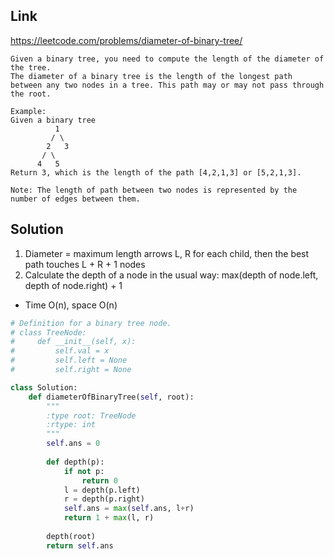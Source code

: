## Link
https://leetcode.com/problems/diameter-of-binary-tree/
```
Given a binary tree, you need to compute the length of the diameter of the tree. 
The diameter of a binary tree is the length of the longest path between any two nodes in a tree. This path may or may not pass through the root.

Example:
Given a binary tree 
          1
         / \
        2   3
       / \     
      4   5    
Return 3, which is the length of the path [4,2,1,3] or [5,2,1,3].

Note: The length of path between two nodes is represented by the number of edges between them.
```
## Solution
1. Diameter = maximum length arrows L, R for each child, then the best path touches L + R + 1 nodes 
2. Calculate the depth of a node in the usual way: max(depth of node.left, depth of node.right) + 1
- Time O(n), space O(n)
```python
# Definition for a binary tree node.
# class TreeNode:
#     def __init__(self, x):
#         self.val = x
#         self.left = None
#         self.right = None

class Solution:
    def diameterOfBinaryTree(self, root):
        """
        :type root: TreeNode
        :rtype: int
        """
        self.ans = 0
        
        def depth(p):
            if not p:
                return 0
            l = depth(p.left)
            r = depth(p.right)
            self.ans = max(self.ans, l+r)
            return 1 + max(l, r)
        
        depth(root)
        return self.ans
```
